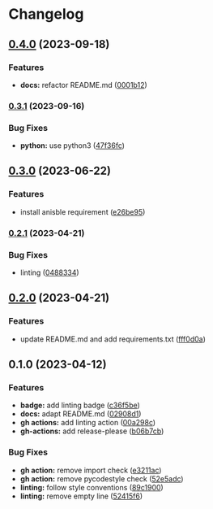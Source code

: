 # Changelog

## [0.4.0](https://www.github.com/chornberger-c2c/vagrant-ansible-dynamic-inventory/compare/v0.3.1...v0.4.0) (2023-09-18)


### Features

* **docs:** refactor README.md ([0001b12](https://www.github.com/chornberger-c2c/vagrant-ansible-dynamic-inventory/commit/0001b1260a7cac6ffdbda2447a0973e9ca67b15d))

### [0.3.1](https://www.github.com/chornberger-c2c/vagrant-ansible-dynamic-inventory/compare/v0.3.0...v0.3.1) (2023-09-16)


### Bug Fixes

* **python:** use python3 ([47f36fc](https://www.github.com/chornberger-c2c/vagrant-ansible-dynamic-inventory/commit/47f36fc0398c0916e1e4c7eda28cd24611a5823a))

## [0.3.0](https://www.github.com/chornberger-c2c/vagrant-ansible-dynamic-inventory/compare/v0.2.1...v0.3.0) (2023-06-22)


### Features

* install anisble requirement ([e26be95](https://www.github.com/chornberger-c2c/vagrant-ansible-dynamic-inventory/commit/e26be95b1b388d772da59ea757e20fd4f1d6d5cb))

### [0.2.1](https://www.github.com/chornberger-c2c/vagrant-ansible-dynamic-inventory/compare/v0.2.0...v0.2.1) (2023-04-21)


### Bug Fixes

* linting ([0488334](https://www.github.com/chornberger-c2c/vagrant-ansible-dynamic-inventory/commit/04883346db4112418adece6920a73f915245f6c7))

## [0.2.0](https://www.github.com/chornberger-c2c/vagrant-ansible-dynamic-inventory/compare/v0.1.0...v0.2.0) (2023-04-21)


### Features

* update README.md and add requirements.txt ([fff0d0a](https://www.github.com/chornberger-c2c/vagrant-ansible-dynamic-inventory/commit/fff0d0ad1b2044c3bce88de8e33e1fd2dbe5a755))

## 0.1.0 (2023-04-12)


### Features

* **badge:** add linting badge ([c36f5be](https://www.github.com/chornberger-c2c/vagrant-ansible-dynamic-inventory/commit/c36f5bebb352641b381cca70819f1fdcadb67fd5))
* **docs:** adapt README.md ([02908d1](https://www.github.com/chornberger-c2c/vagrant-ansible-dynamic-inventory/commit/02908d1121a2fab14dbb39499f398d49387bd2b1))
* **gh actions:** add linting action ([00a298c](https://www.github.com/chornberger-c2c/vagrant-ansible-dynamic-inventory/commit/00a298cffe3d7a256544c94cbdd129bfb3ed0d48))
* **gh-actions:** add release-please ([b06b7cb](https://www.github.com/chornberger-c2c/vagrant-ansible-dynamic-inventory/commit/b06b7cb8285fa0e0bf5f11a0251ae3617627eb0c))


### Bug Fixes

* **gh action:** remove import check ([e3211ac](https://www.github.com/chornberger-c2c/vagrant-ansible-dynamic-inventory/commit/e3211ac720e8ba31be2428886efbfa19b3160796))
* **gh action:** remove pycodestyle check ([52e5adc](https://www.github.com/chornberger-c2c/vagrant-ansible-dynamic-inventory/commit/52e5adc72186f9e89c0d21878fea458c4519976a))
* **linting:** follow style conventions ([89c1900](https://www.github.com/chornberger-c2c/vagrant-ansible-dynamic-inventory/commit/89c19007ac0978e5d6ec6ba84310b21124396f70))
* **linting:** remove empty line ([52415f6](https://www.github.com/chornberger-c2c/vagrant-ansible-dynamic-inventory/commit/52415f60206fd2aaabe42306d86837dfe4853fdb))
